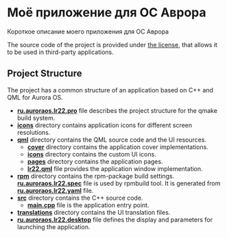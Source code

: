 # Моё приложение для ОС Аврора

Короткое описание моего приложения для ОС Аврора

The source code of the project is provided under
[the license](LICENSE.BSD-3-CLAUSE.md),
that allows it to be used in third-party applications.

## Project Structure

The project has a common structure
of an application based on C++ and QML for Aurora OS.

* **[ru.auroraos.lr22.pro](ru.auroraos.lr22.pro)** file
  describes the project structure for the qmake build system.
* **[icons](icons)** directory contains application icons for different screen resolutions.
* **[qml](qml)** directory contains the QML source code and the UI resources.
  * **[cover](qml/cover)** directory contains the application cover implementations.
  * **[icons](qml/icons)** directory contains the custom UI icons.
  * **[pages](qml/pages)** directory contains the application pages.
  * **[lr22.qml](qml/lr22.qml)** file
    provides the application window implementation.
* **[rpm](rpm)** directory contains the rpm-package build settings.
  **[ru.auroraos.lr22.spec](rpm/ru.auroraos.lr22.spec)** file is used by rpmbuild tool.
  It is generated from **[ru.auroraos.lr22.yaml](rpm/ru.auroraos.lr22.yaml)** file.
* **[src](src)** directory contains the C++ source code.
  * **[main.cpp](src/main.cpp)** file is the application entry point.
* **[translations](translations)** directory contains the UI translation files.
* **[ru.auroraos.lr22.desktop](ru.auroraos.lr22.desktop)** file
  defines the display and parameters for launching the application.